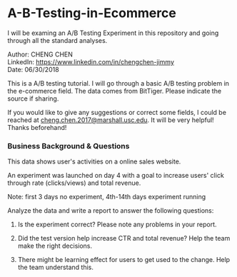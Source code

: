 # A-B-Testing-in-Ecommerce
I will be examing an A/B Testing Experiment in this repository and going through all the standard analyses.

Author: CHENG CHEN <br/>
LinkedIn: https://www.linkedin.com/in/chengchen-jimmy<br/>
Date: 06/30/2018<br/>

This is a A/B testing tutorial. I will go through a basic A/B testing problem in the e-commerce field. The data comes from BitTiger. Please indicate the source if sharing. <br/>

If you would like to give any suggestions or correct some fields, I could be reached at cheng.chen.2017@marshall.usc.edu. It will be very helpful! Thanks beforehand!<br/>


### Business Background & Questions

This data shows user's activities on a online sales website.  <br/>
 
An experiment was launched on day 4 with a goal to increase users' click through rate (clicks/views) and total revenue. <br/>
 
Note: first 3 days no experiment, 4th-14th days experiment running <br/>
 
Analyze the data and write a report to answer the following questions: <br/>

1. Is the experiment correct? Please note any problems in your report. <br/>

2. Did the test version help increase CTR and total revenue? Help the team make the right decisions. <br/>

3. There might be learning effect for users to get used to the change. Help the team understand this.<br/>
